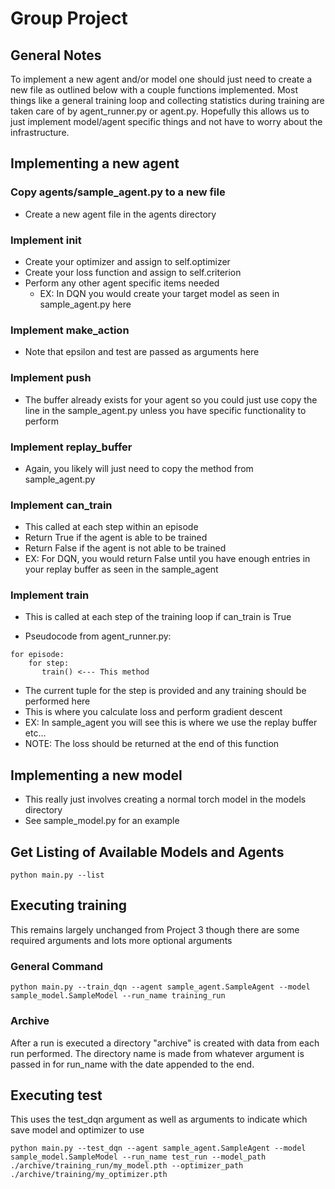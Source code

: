 # Group Project

## General Notes
To implement a new agent and/or model one should just need to create a new file as outlined below with a couple functions implemented.
Most things like a general training loop and collecting statistics during training are taken care of by agent\_runner.py or agent.py.
Hopefully this allows us to just implement model/agent specific things and not have to worry about the infrastructure.

## Implementing a new agent

### Copy agents/sample\_agent.py to a new file
* Create a new agent file in the agents directory

### Implement __init__
* Create your optimizer and assign to self.optimizer
* Create your loss function and assign to self.criterion
* Perform any other agent specific items needed
    * EX:  In DQN you would create your target model as seen in sample\_agent.py here

### Implement make\_action 
* Note that epsilon and test are passed as arguments here

### Implement push
* The buffer already exists for your agent so you could just use copy the line in the sample\_agent.py unless you have specific functionality to perform

### Implement replay\_buffer
* Again, you likely will just need to copy the method from sample\_agent.py

### Implement can\_train
* This called at each step within an episode
* Return True if the agent is able to be trained
* Return False if the agent is not able to be trained
* EX:  For DQN, you would return False until you have enough entries in your replay buffer as seen in the sample\_agent

### Implement train
* This is called at each step of the training loop if can\_train is True

* Pseudocode from agent\_runner.py:

```
for episode:
    for step:
       train() <--- This method
```

* The current tuple for the step is provided and any training should be performed here
* This is where you calculate loss and perform gradient descent
* EX:  In sample\_agent you will see this is where we use the replay buffer etc...
* NOTE:  The loss should be returned at the end of this function

## Implementing a new model
* This really just involves creating a normal torch model in the models directory
* See sample\_model.py for an example

## Get Listing of Available Models and Agents
```
python main.py --list
```
## Executing training
This remains largely unchanged from Project 3 though there are some required arguments and lots more optional arguments

### General Command
```
python main.py --train_dqn --agent sample_agent.SampleAgent --model sample_model.SampleModel --run_name training_run 
```

### Archive
After a run is executed a directory "archive" is created with data from each run performed.
The directory name is made from whatever argument is passed in for run\_name with the date appended to the end.

## Executing test
This uses the test\_dqn argument as well as arguments to indicate which save model and optimizer to use

```
python main.py --test_dqn --agent sample_agent.SampleAgent --model sample_model.SampleModel --run_name test_run --model_path ./archive/training_run/my_model.pth --optimizer_path ./archive/training/my_optimizer.pth
```
